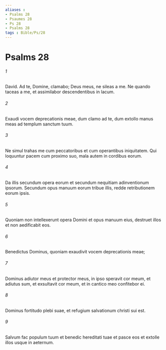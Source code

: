 ```yaml
---
aliases : 
- Psalms 28
- Psaumes 28
- Ps 28
- Psalms 28
tags : Bible/Ps/28
---
```


# Psalms 28

###### 1
David. Ad te, Domine, clamabo; Deus meus, ne sileas a me. Ne quando taceas a me, et assimilabor descendentibus in lacum.
###### 2
Exaudi vocem deprecationis meae, dum clamo ad te, dum extollo manus meas ad templum sanctum tuum.
###### 3
Ne simul trahas me cum peccatoribus et cum operantibus iniquitatem. Qui loquuntur pacem cum proximo suo, mala autem in cordibus eorum.
###### 4
Da illis secundum opera eorum et secundum nequitiam adinventionum ipsorum. Secundum opus manuum eorum tribue illis, redde retributionem eorum ipsis.
###### 5
Quoniam non intellexerunt opera Domini et opus manuum eius, destruet illos et non aedificabit eos.
###### 6
Benedictus Dominus, quoniam exaudivit vocem deprecationis meae;
###### 7
Dominus adiutor meus et protector meus, in ipso speravit cor meum, et adiutus sum, et exsultavit cor meum, et in cantico meo confitebor ei.
###### 8
Dominus fortitudo plebi suae, et refugium salvationum christi sui est.
###### 9
Salvum fac populum tuum et benedic hereditati tuae et pasce eos et extolle illos usque in aeternum.
